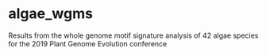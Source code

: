 # algae_wgms
Results from the whole genome motif signature analysis of 42 algae species for the 2019 Plant Genome Evolution conference
